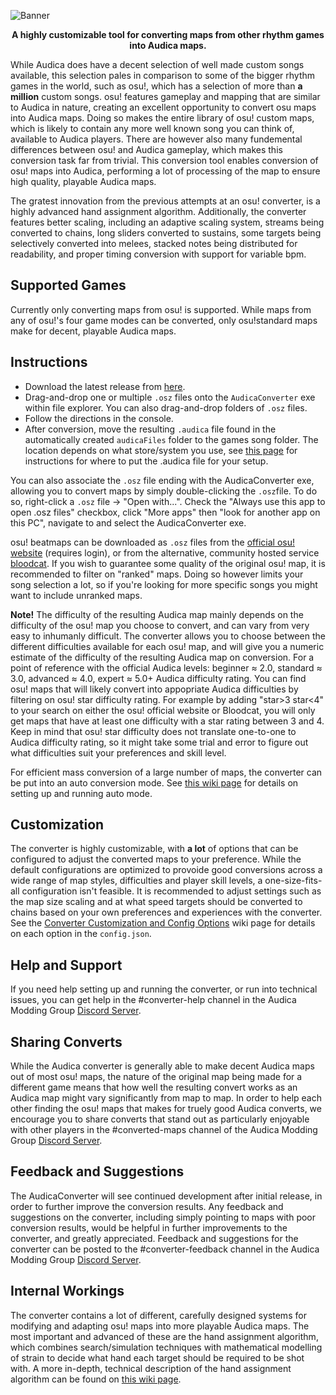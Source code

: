 
![Banner](https://i.imgur.com/TLKSbJc.png "Banner")

<p align="center">
<b>A highly customizable tool for converting maps from other rhythm games into Audica maps.</b><br>

While Audica does have a decent selection of well made custom songs available, this selection pales in comparison to some of the bigger rhythm games in the world, such as osu!, which has a selection of more than **a million** custom songs. osu! features gameplay and mapping that are similar to Audica in nature, creating an excellent opportunity to convert osu maps into Audica maps. Doing so makes the entire library of osu! custom maps, which is likely to contain any more well known song you can think of, available to Audica players. There are however also many fundemental differences between osu! and Audica gameplay, which makes this conversion task far from trivial. This conversion tool enables conversion of osu! maps into Audica, performing a lot of processing of the map to ensure high quality, playable Audica maps.

The gratest innovation from the previous attempts at an osu! converter, is a highly advanced hand assignment algorithm. Additionally, the converter features better scaling, including an adaptive scaling system, streams being converted to chains, long sliders converted to sustains, some targets being selectively converted into melees, stacked notes being distributed for readability, and proper timing conversion with support for variable bpm.
</p>

## Supported Games
Currently only converting maps from osu! is supported. While maps from any of osu!'s four game modes can be converted, only osu!standard maps make for decent, playable Audica maps.

## Instructions
* Download the latest release from [here](https://github.com/octoberU/AudicaConverter/releases).
* Drag-and-drop one or multiple `.osz` files onto the `AudicaConverter` exe within file explorer. You can also drag-and-drop folders of `.osz` files.
* Follow the directions in the console.
* After conversion, move the resulting `.audica` file found in the automatically created `audicaFiles` folder to the games song folder. The location depends on what store/system you use, see [this page](http://www.audica.wiki/audicawiki/index.php/How_To_Get_Custom_Songs) for instructions for where to put the .audica file for your setup.

You can also associate the `.osz` file ending with the AudicaConverter exe, allowing you to convert maps by simply double-clicking the `.osz`file. To do so, right-click a `.osz` file -> "Open with...". Check the "Always use this app to open .osz files" checkbox, click "More apps" then "look for another app on this PC", navigate to and select the AudicaConverter exe.

osu! beatmaps can be downloaded as `.osz` files from the [official osu! website](https://osu.ppy.sh/beatmapsets?m=0&s=any) (requires login), or from the alternative, community hosted service [bloodcat](https://bloodcat.com/osu/?q=&c=b&m=0&s=&g=&l=). If you wish to guarantee some quality of the original osu! map, it is recommended to filter on "ranked" maps. Doing so however limits your song selection a lot, so if you're looking for more specific songs you might want to include unranked maps.

**Note!** The difficulty of the resulting Audica map mainly depends on the difficulty of the osu! map you choose to convert, and can vary from very easy to inhumanly difficult. The converter allows you to choose between the different difficulties available for each osu! map, and will give you a numeric estimate of the difficulty of the resulting Audica map on conversion. For a point of reference with the official Audica levels: beginner ≈ 2.0, standard ≈ 3.0, advanced ≈ 4.0, expert ≈ 5.0+ Audica difficulty rating. You can find osu! maps that will likely convert into appopriate Audica difficulties by filtering on osu! star difficulty rating. For example by adding "star>3 star<4" to your search on either the osu! official website or Bloodcat, you will only get maps that have at least one difficulty with a star rating between 3 and 4. Keep in mind that osu! star difficulty does not translate one-to-one to Audica difficulty rating, so it might take some trial and error to figure out what difficulties suit your preferences and skill level.

For efficient mass conversion of a large number of maps, the converter can be put into an auto conversion mode. See [this wiki page](https://github.com/octoberU/AudicaConverter/wiki/Auto-Conversion-Mode-Configuration-and-Operation) for details on setting up and running auto mode.

## Customization
The converter is highly customizable, with **a lot** of options that can be configured to adjust the converted maps to your preference. While the default configurations are optimized to provoide good conversions across a wide range of map styles, difficulties and player skill levels, a one-size-fits-all configuration isn't feasible. It is recommended to adjust settings such as the map size scaling and at what speed targets should be converted to chains based on your own preferences and experiences with the converter. See the [Converter Customization and Config Options](https://github.com/octoberU/AudicaConverter/wiki/Converter-Customization-and-Config-Options) wiki page for details on each option in the `config.json`.

## Help and Support
If you need help setting up and running the converter, or run into technical issues, you can get help in the #converter-help channel in the Audica Modding Group [Discord Server](https://discord.gg/cakQUt5).

## Sharing Converts
While the Audica converter is generally able to make decent Audica maps out of most osu! maps, the nature of the original map being made for a different game means that how well the resulting convert works as an Audica map might vary significantly from map to map. In order to help each other finding the osu! maps that makes for truely good Audica converts, we encourage you to share converts that stand out as particularly enjoyable with other players in the #converted-maps channel of the Audica Modding Group [Discord Server](https://discord.gg/cakQUt5).

## Feedback and Suggestions
The AudicaConverter will see continued development after initial release, in order to further improve the conversion results. Any feedback and suggestions on the converter, including simply pointing to maps with poor conversion results, would be helpful in further improvements to the converter, and greatly appreciated. Feedback and suggestions for the converter can be posted to the #converter-feedback channel in the Audica Modding Group [Discord Server](https://discord.gg/cakQUt5).

## Internal Workings
The converter contains a lot of different, carefully designed systems for modifying and adapting osu! maps into more playable Audica maps. The most important and advanced of these are the hand assignment algorithm, which combines search/simulation techniques with mathematical modelling of strain to decide what hand each target should be required to be shot with. A more in-depth, technical description of the hand assignment algorithm can be found on [this wiki page](https://github.com/octoberU/AudicaConverter/wiki/Hand-Selection-Algorithm:-How-It-Works).

